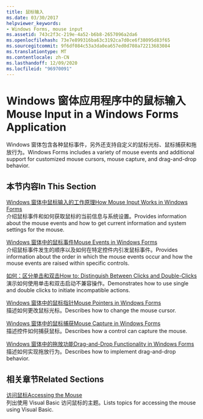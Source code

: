 ```yaml
---
title: 鼠标输入
ms.date: 03/30/2017
helpviewer_keywords:
- Windows Forms, mouse input
ms.assetid: 743c2f3c-219e-4a52-b6b8-2657096a2da6
ms.openlocfilehash: 73e7e899316ba63c3192ca7d0ce6f38095d83f65
ms.sourcegitcommit: 9f6df084c53a3da0ea657ed0d708a72213683084
ms.translationtype: MT
ms.contentlocale: zh-CN
ms.lasthandoff: 12/09/2020
ms.locfileid: "96970091"
---
```

# <a name="mouse-input-in-a-windows-forms-application"></a><span data-ttu-id="18073-102">Windows 窗体应用程序中的鼠标输入</span><span class="sxs-lookup"><span data-stu-id="18073-102">Mouse Input in a Windows Forms Application</span></span>

<span data-ttu-id="18073-103">Windows 窗体包含各种鼠标事件，另外还支持自定义的鼠标光标、鼠标捕获和拖放行为。</span><span class="sxs-lookup"><span data-stu-id="18073-103">Windows Forms includes a variety of mouse events and additional support for customized mouse cursors, mouse capture, and drag-and-drop behavior.</span></span>  
  
## <a name="in-this-section"></a><span data-ttu-id="18073-104">本节内容</span><span class="sxs-lookup"><span data-stu-id="18073-104">In This Section</span></span>  

 [<span data-ttu-id="18073-105">Windows 窗体中鼠标输入的工作原理</span><span class="sxs-lookup"><span data-stu-id="18073-105">How Mouse Input Works in Windows Forms</span></span>](how-mouse-input-works-in-windows-forms.md)  
 <span data-ttu-id="18073-106">介绍鼠标事件和如何获取鼠标的当前信息与系统设置。</span><span class="sxs-lookup"><span data-stu-id="18073-106">Provides information about the mouse events and how to get current information and system settings for the mouse.</span></span>  
  
 [<span data-ttu-id="18073-107">Windows 窗体中的鼠标事件</span><span class="sxs-lookup"><span data-stu-id="18073-107">Mouse Events in Windows Forms</span></span>](mouse-events-in-windows-forms.md)  
 <span data-ttu-id="18073-108">介绍鼠标事件发生的顺序以及如何在特定控件内引发鼠标事件。</span><span class="sxs-lookup"><span data-stu-id="18073-108">Provides information about the order in which the mouse events occur and how the mouse events are raised within specific controls.</span></span>  
  
 [<span data-ttu-id="18073-109">如何：区分单击和双击</span><span class="sxs-lookup"><span data-stu-id="18073-109">How to: Distinguish Between Clicks and Double-Clicks</span></span>](how-to-distinguish-between-clicks-and-double-clicks.md)  
 <span data-ttu-id="18073-110">演示如何使用单击和双击启动不兼容操作。</span><span class="sxs-lookup"><span data-stu-id="18073-110">Demonstrates how to use single and double clicks to initiate incompatible actions.</span></span>  
  
 [<span data-ttu-id="18073-111">Windows 窗体中的鼠标指针</span><span class="sxs-lookup"><span data-stu-id="18073-111">Mouse Pointers in Windows Forms</span></span>](mouse-pointers-in-windows-forms.md)  
 <span data-ttu-id="18073-112">描述如何更改鼠标光标。</span><span class="sxs-lookup"><span data-stu-id="18073-112">Describes how to change the mouse cursor.</span></span>  
  
 [<span data-ttu-id="18073-113">Windows 窗体中的鼠标捕获</span><span class="sxs-lookup"><span data-stu-id="18073-113">Mouse Capture in Windows Forms</span></span>](mouse-capture-in-windows-forms.md)  
 <span data-ttu-id="18073-114">描述控件如何捕获鼠标。</span><span class="sxs-lookup"><span data-stu-id="18073-114">Describes how a control can capture the mouse.</span></span>  
  
 [<span data-ttu-id="18073-115">Windows 窗体中的拖放功能</span><span class="sxs-lookup"><span data-stu-id="18073-115">Drag-and-Drop Functionality in Windows Forms</span></span>](drag-and-drop-functionality-in-windows-forms.md)  
 <span data-ttu-id="18073-116">描述如何实现拖放行为。</span><span class="sxs-lookup"><span data-stu-id="18073-116">Describes how to implement drag-and-drop behavior.</span></span>  
  
## <a name="related-sections"></a><span data-ttu-id="18073-117">相关章节</span><span class="sxs-lookup"><span data-stu-id="18073-117">Related Sections</span></span>  

 [<span data-ttu-id="18073-118">访问鼠标</span><span class="sxs-lookup"><span data-stu-id="18073-118">Accessing the Mouse</span></span>](/dotnet/visual-basic/developing-apps/programming/computer-resources/accessing-the-mouse)  
 <span data-ttu-id="18073-119">列出使用 Visual Basic 访问鼠标的主题。</span><span class="sxs-lookup"><span data-stu-id="18073-119">Lists topics for accessing the mouse using Visual Basic.</span></span>
